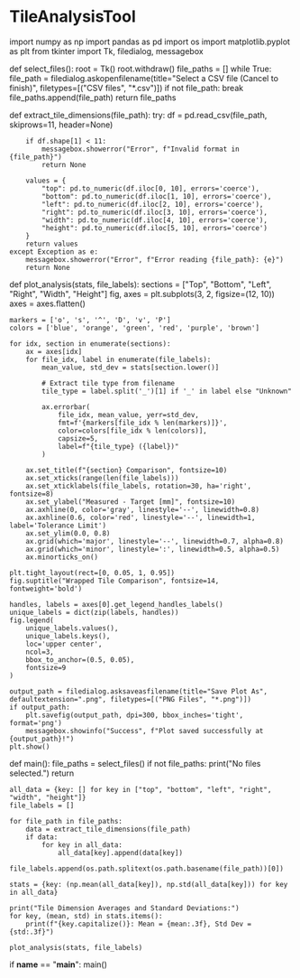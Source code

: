 # TileAnalysisTool
import numpy as np
import pandas as pd
import os
import matplotlib.pyplot as plt
from tkinter import Tk, filedialog, messagebox

def select_files():
    root = Tk()
    root.withdraw()
    file_paths = []
    while True:
        file_path = filedialog.askopenfilename(title="Select a CSV file (Cancel to finish)", filetypes=[("CSV files", "*.csv")])
        if not file_path:
            break
        file_paths.append(file_path)
    return file_paths

def extract_tile_dimensions(file_path):
    try:
        df = pd.read_csv(file_path, skiprows=11, header=None)
        
        if df.shape[1] < 11:
            messagebox.showerror("Error", f"Invalid format in {file_path}")
            return None
        
        values = {
            "top": pd.to_numeric(df.iloc[0, 10], errors='coerce'),
            "bottom": pd.to_numeric(df.iloc[1, 10], errors='coerce'),
            "left": pd.to_numeric(df.iloc[2, 10], errors='coerce'),
            "right": pd.to_numeric(df.iloc[3, 10], errors='coerce'),
            "width": pd.to_numeric(df.iloc[4, 10], errors='coerce'),
            "height": pd.to_numeric(df.iloc[5, 10], errors='coerce')
        }
        return values
    except Exception as e:
        messagebox.showerror("Error", f"Error reading {file_path}: {e}")
        return None

def plot_analysis(stats, file_labels):
    sections = ["Top", "Bottom", "Left", "Right", "Width", "Height"]
    fig, axes = plt.subplots(3, 2, figsize=(12, 10))
    axes = axes.flatten()
    
    markers = ['o', 's', '^', 'D', 'v', 'P']
    colors = ['blue', 'orange', 'green', 'red', 'purple', 'brown']
    
    for idx, section in enumerate(sections):
        ax = axes[idx]
        for file_idx, label in enumerate(file_labels):
            mean_value, std_dev = stats[section.lower()]
            
            # Extract tile type from filename
            tile_type = label.split('_')[1] if '_' in label else "Unknown"
            
            ax.errorbar(
                file_idx, mean_value, yerr=std_dev,
                fmt=f'{markers[file_idx % len(markers)]}',
                color=colors[file_idx % len(colors)],
                capsize=5, 
                label=f"{tile_type} ({label})"
            )
         
        ax.set_title(f"{section} Comparison", fontsize=10)
        ax.set_xticks(range(len(file_labels)))
        ax.set_xticklabels(file_labels, rotation=30, ha='right', fontsize=8)
        ax.set_ylabel("Measured - Target [mm]", fontsize=10)
        ax.axhline(0, color='gray', linestyle='--', linewidth=0.8)
        ax.axhline(0.6, color='red', linestyle='--', linewidth=1, label='Tolerance Limit')
        ax.set_ylim(0.0, 0.8) 
        ax.grid(which='major', linestyle='--', linewidth=0.7, alpha=0.8)
        ax.grid(which='minor', linestyle=':', linewidth=0.5, alpha=0.5)
        ax.minorticks_on()
    
    plt.tight_layout(rect=[0, 0.05, 1, 0.95])
    fig.suptitle("Wrapped Tile Comparison", fontsize=14, fontweight='bold')
    
    handles, labels = axes[0].get_legend_handles_labels()
    unique_labels = dict(zip(labels, handles))
    fig.legend(
        unique_labels.values(),
        unique_labels.keys(),
        loc='upper center',
        ncol=3,
        bbox_to_anchor=(0.5, 0.05),
        fontsize=9
    )
    
    output_path = filedialog.asksaveasfilename(title="Save Plot As", defaultextension=".png", filetypes=[("PNG Files", "*.png")])
    if output_path:
        plt.savefig(output_path, dpi=300, bbox_inches='tight', format='png')
        messagebox.showinfo("Success", f"Plot saved successfully at {output_path}!")
    plt.show()

def main():
    file_paths = select_files()
    if not file_paths:
        print("No files selected.")
        return
    
    all_data = {key: [] for key in ["top", "bottom", "left", "right", "width", "height"]}
    file_labels = []
    
    for file_path in file_paths:
        data = extract_tile_dimensions(file_path)
        if data:
            for key in all_data:
                all_data[key].append(data[key])
            file_labels.append(os.path.splitext(os.path.basename(file_path))[0])
    
    stats = {key: (np.mean(all_data[key]), np.std(all_data[key])) for key in all_data}
    
    print("Tile Dimension Averages and Standard Deviations:")
    for key, (mean, std) in stats.items():
        print(f"{key.capitalize()}: Mean = {mean:.3f}, Std Dev = {std:.3f}")
    
    plot_analysis(stats, file_labels)
    
if __name__ == "__main__":
    main()

